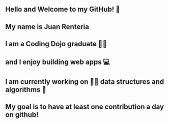## Hello and Welcome to my GitHub! 👋
## My name is Juan Renteria
## I am a Coding Dojo graduate 🥷🏼
## and I enjoy building web apps 💻
## I am currently working on ✍🏻 data structures and algorithms 🤖
## My goal is to have at least one contribution a day on github!

<!--
**jerenteria/jerenteria** is a ✨ _special_ ✨ repository because its `README.md` (this file) appears on your GitHub profile.

About Me 

- 🔭 I’m <a href="currently"/> working on ...
- 🌱 I’m currently learning data structures and algorithms
- 👯 I’m looking to collaborate on ...
- 🤔 I’m looking for help with ...
- 💬 Ask me about ...
- 📫 How to reach me: ...
- 😄 Pronouns: ...
- ⚡ Fun fact: ...
-->
